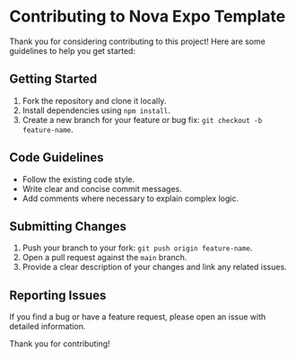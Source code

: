 # Contributing to Nova Expo Template

Thank you for considering contributing to this project! Here are some guidelines to help you get started:

## Getting Started
1. Fork the repository and clone it locally.
2. Install dependencies using `npm install`.
3. Create a new branch for your feature or bug fix: `git checkout -b feature-name`.

## Code Guidelines
- Follow the existing code style.
- Write clear and concise commit messages.
- Add comments where necessary to explain complex logic.

## Submitting Changes
1. Push your branch to your fork: `git push origin feature-name`.
2. Open a pull request against the `main` branch.
3. Provide a clear description of your changes and link any related issues.

## Reporting Issues
If you find a bug or have a feature request, please open an issue with detailed information.

Thank you for contributing!
